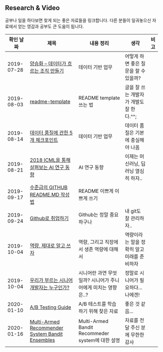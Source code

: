Research & Video
----

공부나 일을 하다보면 찾게 되는 좋은 자료들을 링크합니다. 다른 분들이 일궈놓으신 자료에서 얻는 영감과 공부도 큰 도움이 됩니다.

|확인 날짜|제목|내용 정리|생각|비고|
|---|---|---|---|---|
|2019-07-28|[양승화 – 데이터가 흐르는 조직 만들기](http://devground.hanbit.co.kr/2019/06/27/ai%EC%99%80-%EB%8D%B0%EC%9D%B4%ED%84%B0-%EA%B3%BC%ED%95%99-%EC%96%91%EC%8A%B9%ED%99%94-%EB%8D%B0%EC%9D%B4%ED%84%B0%EA%B0%80-%ED%9D%90%EB%A5%B4%EB%8A%94-%EC%A1%B0%EC%A7%81-%EB%A7%8C%EB%93%A4/)|데이터 기반 업무|어떻게 하면 좋은 질문을 할 수 있을까?| |
|2019-08-03|[readme-template](https://github.com/sujinleeme/readme-template/tree/master/korean)|README template 쓰는 법|글을 잘 쓰는 개발자가 개발도 잘 한다.^^;| |
|2019-08-14|[데이터 품질에 관한 5개 체크포인트](https://d2.naver.com/helloworld/1179024?fbclid=IwAR2rSvstpGpU0Ig0X5yEHkVV6ii0AnybCToPwX3HfEdJ_0VvvW6bwYJm540)|데이터 기반 업무|데이터 품질은 기본에 충실해야 나옴| |
|2019-08-21|[2018 ICML을 통해 살펴보는 AI 연구 동향](https://brunch.co.kr/@kakao-it/296)|AI 연구 동향|이제는 머신러닝, 딥러닝 열심히 하자..| |
|2019-09-17|[수준급의 GITHUB README.MD 작성법](https://newhiwoong.github.io/%EA%B8%B0%ED%83%80%20%EC%A0%95%EB%B3%B4%20%EA%B3%B5%EC%9C%A0/%EC%88%98%EC%A4%80%EA%B8%89%EC%9D%98-Github-README.md-%EC%9E%91%EC%84%B1%ED%95%98%EA%B8%B0)|README 이쁘게 이쁘게 쓰기||
|2019-09-24|[Github로 취업하기](https://sujinlee.me/professional-github/)|Github는 정말 중요하구나|내 git도 잘 관리하자..|
|2019-10-04|[역량, 제대로 알고 쓰자](https://brunch.co.kr/@vigorous21/147)|역량, 그리고 직장에서 생존 역량에 대해서|역량이라는 말을 정확히 알고 미래를 준비하자||
|2019-10-04|[우리가 부르는 시니어 개발자는 누구인가?](http://woowabros.github.io/woowabros/2017/07/03/senior.html)|시니어란 과연 무엇일까? 시니어가 주니어에게 미치는 영향은..?|정말로 시니어가 필요하다...나에겐!||
|2020-01-10|[A/B Testing Guide](https://vwo.com/ab-testing/)|A/B 테스트를 학습하기 위해 찾은 자료|좋은 것 같음...||
|2020-01-16|[Multi-Armed Recommender System Bandit Ensembles](http://ir.ii.uam.es/pubs/recsys2019-rcanamares-poster.pdf)|Multi-Armed Bandit Recommeder system에 대한 설명|자료를 전달 주신 분께 무한한 감사||
